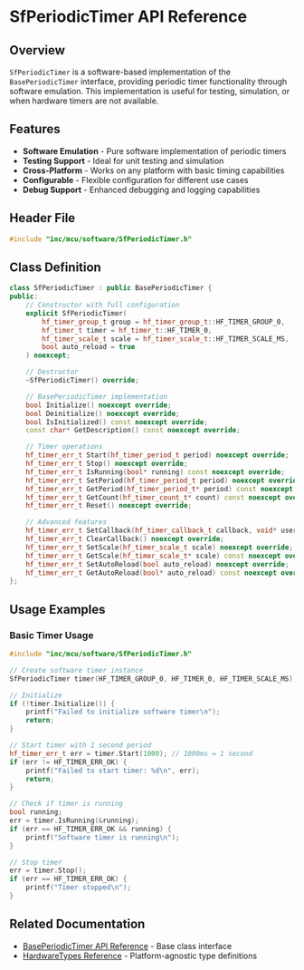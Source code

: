 # SfPeriodicTimer API Reference

## Overview

`SfPeriodicTimer` is a software-based implementation of the `BasePeriodicTimer` interface, providing periodic timer functionality through software emulation. This implementation is useful for testing, simulation, or when hardware timers are not available.

## Features

- **Software Emulation** - Pure software implementation of periodic timers
- **Testing Support** - Ideal for unit testing and simulation
- **Cross-Platform** - Works on any platform with basic timing capabilities
- **Configurable** - Flexible configuration for different use cases
- **Debug Support** - Enhanced debugging and logging capabilities

## Header File

```cpp
#include "inc/mcu/software/SfPeriodicTimer.h"
```

## Class Definition

```cpp
class SfPeriodicTimer : public BasePeriodicTimer {
public:
    // Constructor with full configuration
    explicit SfPeriodicTimer(
        hf_timer_group_t group = hf_timer_group_t::HF_TIMER_GROUP_0,
        hf_timer_t timer = hf_timer_t::HF_TIMER_0,
        hf_timer_scale_t scale = hf_timer_scale_t::HF_TIMER_SCALE_MS,
        bool auto_reload = true
    ) noexcept;

    // Destructor
    ~SfPeriodicTimer() override;

    // BasePeriodicTimer implementation
    bool Initialize() noexcept override;
    bool Deinitialize() noexcept override;
    bool IsInitialized() const noexcept override;
    const char* GetDescription() const noexcept override;

    // Timer operations
    hf_timer_err_t Start(hf_timer_period_t period) noexcept override;
    hf_timer_err_t Stop() noexcept override;
    hf_timer_err_t IsRunning(bool* running) const noexcept override;
    hf_timer_err_t SetPeriod(hf_timer_period_t period) noexcept override;
    hf_timer_err_t GetPeriod(hf_timer_period_t* period) const noexcept override;
    hf_timer_err_t GetCount(hf_timer_count_t* count) const noexcept override;
    hf_timer_err_t Reset() noexcept override;

    // Advanced features
    hf_timer_err_t SetCallback(hf_timer_callback_t callback, void* user_data) noexcept override;
    hf_timer_err_t ClearCallback() noexcept override;
    hf_timer_err_t SetScale(hf_timer_scale_t scale) noexcept override;
    hf_timer_err_t GetScale(hf_timer_scale_t* scale) const noexcept override;
    hf_timer_err_t SetAutoReload(bool auto_reload) noexcept override;
    hf_timer_err_t GetAutoReload(bool* auto_reload) const noexcept override;
};
```

## Usage Examples

### Basic Timer Usage

```cpp
#include "inc/mcu/software/SfPeriodicTimer.h"

// Create software timer instance
SfPeriodicTimer timer(HF_TIMER_GROUP_0, HF_TIMER_0, HF_TIMER_SCALE_MS);

// Initialize
if (!timer.Initialize()) {
    printf("Failed to initialize software timer\n");
    return;
}

// Start timer with 1 second period
hf_timer_err_t err = timer.Start(1000); // 1000ms = 1 second
if (err != HF_TIMER_ERR_OK) {
    printf("Failed to start timer: %d\n", err);
    return;
}

// Check if timer is running
bool running;
err = timer.IsRunning(&running);
if (err == HF_TIMER_ERR_OK && running) {
    printf("Software timer is running\n");
}

// Stop timer
err = timer.Stop();
if (err == HF_TIMER_ERR_OK) {
    printf("Timer stopped\n");
}
```

## Related Documentation

- [BasePeriodicTimer API Reference](BasePeriodicTimer.md) - Base class interface
- [HardwareTypes Reference](HardwareTypes.md) - Platform-agnostic type definitions